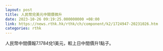 ```yaml
---
layout: post
title: 人民幣兌美元中間價微升
date: 2023-10-26 09:19:25.000000000 +08:00
link: https://news.rthk.hk/rthk/ch/component/k2/1724947-20231026.htm
categories: rthk
---
```


人民幣中間價報7.1784兌1美元，較上日中間價升1點子。
